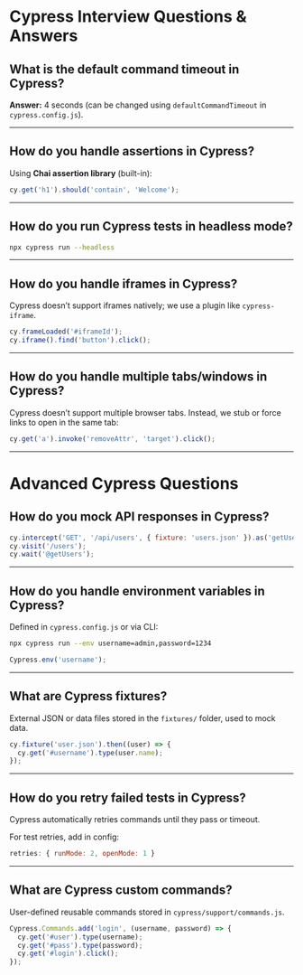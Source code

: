 # Cypress Interview Questions & Answers

## What is the default command timeout in Cypress?
**Answer:** 4 seconds (can be changed using `defaultCommandTimeout` in `cypress.config.js`).

---

## How do you handle assertions in Cypress?
Using **Chai assertion library** (built-in):

```js
cy.get('h1').should('contain', 'Welcome');
```

---

## How do you run Cypress tests in headless mode?
```bash
npx cypress run --headless
```

---

## How do you handle iframes in Cypress?
Cypress doesn’t support iframes natively; we use a plugin like `cypress-iframe`.

```js
cy.frameLoaded('#iframeId');
cy.iframe().find('button').click();
```

---

## How do you handle multiple tabs/windows in Cypress?
Cypress doesn’t support multiple browser tabs. Instead, we stub or force links to open in the same tab:

```js
cy.get('a').invoke('removeAttr', 'target').click();
```

---

# Advanced Cypress Questions

## How do you mock API responses in Cypress?
```js
cy.intercept('GET', '/api/users', { fixture: 'users.json' }).as('getUsers');
cy.visit('/users');
cy.wait('@getUsers');
```

---

## How do you handle environment variables in Cypress?
Defined in `cypress.config.js` or via CLI:  

```bash
npx cypress run --env username=admin,password=1234
```

```js
Cypress.env('username');
```

---

## What are Cypress fixtures?
External JSON or data files stored in the `fixtures/` folder, used to mock data.

```js
cy.fixture('user.json').then((user) => {
  cy.get('#username').type(user.name);
});
```

---

## How do you retry failed tests in Cypress?
Cypress automatically retries commands until they pass or timeout.

For test retries, add in config:  

```js
retries: { runMode: 2, openMode: 1 }
```

---

## What are Cypress custom commands?
User-defined reusable commands stored in `cypress/support/commands.js`.

```js
Cypress.Commands.add('login', (username, password) => {
  cy.get('#user').type(username);
  cy.get('#pass').type(password);
  cy.get('#login').click();
});
```
